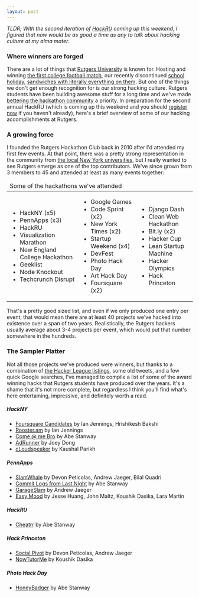 ```yaml
---
layout: post
---
```


_TLDR; With the second iteration of [HackRU](http://hackerleague.org/hackathons/hackru)
coming up this weekend, I figured that now would be as good a time as any to
talk about hacking culture at my alma mater._

### Where winners are forged

There are a lot of things that [Rutgers University](http://rutgers.edu) is
known for.  Hosting and winning [the first college football match](http://scarletknights.com/football/history/first-game.asp),
our recently discontinued [school holiday](http://www.nj.com/news/index.ssf/2011/04/rutgers_to_cancel_annual_rutge.html),
[sandwiches with literally everything on them](https://www.google.com/search?hl=en&q=fat+sandwich+rutgers&tbm=isch).
But one of the things we don't get enough recognition for is our strong hacking
culture.  Rutgers students have been building awesome stuff for a long time
and we've made [bettering the hackathon community](http://hackerleague.org/) a priority.
In preparation for the second annual HackRU (which is coming up this weekend and you should
[register now](http://hackerleague.org/hackathons/hackru/) if you haven't 
already), here's a brief overview of some of our hacking accomplishments at 
Rutgers.

### A growing force

I founded the Rutgers Hackathon Club back in 2010 after I'd attended my first
few events.  At that point, there was a pretty strong representation in the
community from [the local New York universities](http://hackny.org/a/), but I really wanted to see
Rutgers emerge as one of the top contributors.  We've since grown from 3
members to 45 and attended at least as many events together:

<table>
  <thead>
    <tr><td colspan="3">Some of the hackathons we've attended</td></tr>
  </thead>
  <tr>
    <td>
      <ul>
        <li>HackNY (x5)</li>
        <li>PennApps (x3)</li>
        <li>HackRU</li>
        <li>Visualization Marathon</li>
        <li>New England College Hackathon</li>
        <li>Geeklist</li>
        <li>Node Knockout</li>
        <li>Techcrunch Disrupt</li>
      </ul>
    </td>
    <td>
      <ul>
        <li>Google Games</li>
        <li>Code Sprint (x2)</li>
        <li>New York Times (x2)</li>
        <li>Startup Weekend (x4)</li>
        <li>DevFest</li>
        <li>Photo Hack Day</li>
        <li>Art Hack Day</li>
        <li>Foursquare (x2)</li>
      </ul>
    </td>
    <td>
      <ul>
        <li>Django Dash</li>
        <li>Clean Web Hackathon</li>
        <li>Bit.ly (x2)</li>
        <li>Hacker Cup</li>
        <li>Lean Startup Machine</li>
        <li>Hacker Olympics</li>
        <li>Hack Princeton</li>
      </ul>
    </td>
  </tr>
</table>

That's a pretty good sized list, and even if we only produced one entry per
event, that would mean there are at least 40 projects we've hacked into existence
over a span of two years.  Realistically, the Rutgers hackers usually average 
about 3-4 projects per event, which would put that number somewhere in the
hundreds.

### The Sampler Platter

Not all those projects we've produced were winners, but thanks to a 
combination of [the Hacker League listings](http://www.hackerleague.org/hackathons),
some old tweets, and a few quick Google searches, I've managed to compile a list of some of
the award winning hacks that Rutgers students have produced over the years.
It's a shame that it's not more complete, but regardless I think you'll find
what's here entertaining, impressive, and definitely worth a read.

##### HackNY

 - [Foursquare Candidates](http://ianjennings.carbonmade.com/projects/2934118) by Ian Jennings, Hrishikesh Bakshi
 - [Rooster.am](http://rooster.am/) by Ian Jennings
 - [Come @ me Bro](http://brocomeat.me/) by Abe Stanway
 - [AdRunner](http://hackerleague.org/hackathons/hackny-fall-2011/hacks/adrunner) by Joey Dong
 - [cLoudspeaker](http://hackerleague.org/hackathons/spring-2012-hackny-student-hackathon/hacks/cloudspeaker) by Kaushal Parikh

##### PennApps

 - [SlamWhale](http://www.slamwhale.com/) by Devon Peticolas, Andrew Jaeger, Bilal Quadri
 - [Commit Logs from Last Night](http://www.commitlogsfromlastnight.com/) by Abe Stanway
 - [GarageSlam](http://hackerleague.org/hackathons/penn-apps-2012-spring/hacks/garageslam) by Andrew Jaeger
 - [Easy Mood](http://hackerleague.org/hackathons/penn-apps-2012-spring/hacks/easy-mood) by Jesse Huang, John Maltz, Koushik Dasika, Lara Martin

##### HackRU

 - [Cheatrr](http://ilovethepersonals.com/cheatrr/) by Abe Stanway

##### Hack Princeton

 - [Social Pivot](http://hackerleague.org/hackathons/hack-princeton/hacks/social-pivot) by Devon Peticolas, Andrew Jaeger
 - [NowTutorMe](http://hackerleague.org/hackathons/hack-princeton/hacks/nowtutorme) by Koushik Dasika

##### Photo Hack Day

 - [HoneyBadger](http://abe.is/a/honeybadger/) by Abe Stanway
